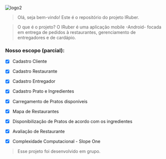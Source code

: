 
![logo2](https://user-images.githubusercontent.com/15306230/59079134-9d8af380-88b8-11e9-8b5e-d25c3d7b27a6.jpeg)

> Olá, seja bem-vindo!
> Este é o repositório do projeto IRuber. 

> O que é o projeto?
> O IRuber é uma aplicação mobile -Android- focada em entrega de pedidos à restaurantes, gerenciamento de entregadores e de cardápio.

### Nosso escopo (parcial):
 - [x] Cadastro Cliente
 - [x] Cadastro Restaurante
 - [x] Cadastro Entregador
 - [x] Cadastro Prato e Ingredientes
 - [x] Carregamento de Pratos disponíveis
 - [x] Mapa de Restaurantes
 - [x] Disponibilização de Pratos de acordo com os ingredientes
 - [x] Avaliação de Restaurante
 - [x] Complexidade Computacional - Slope One
 
 

> Esse projeto foi desenvolvido em grupo.
 


